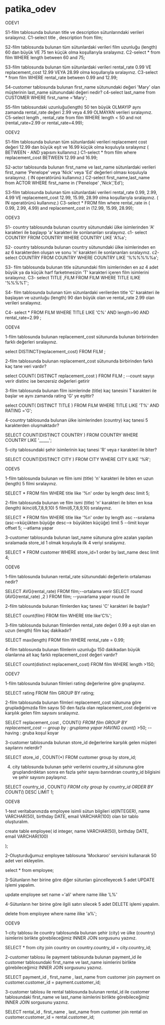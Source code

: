 # patika_odev


ODEV1

S1-film tablosunda bulunan title ve description sütunlarındaki verileri sıralayınız.
  C1-select title , description from film;
  
S2-film tablosunda bulunan tüm sütunlardaki verileri film uzunluğu (length) 60 dan büyük VE 75 ten küçük olma koşullarıyla sıralayınız.
  C2-select * from film WHERE length between 60 and 75;
  
S3-film tablosunda bulunan tüm sütunlardaki verileri rental_rate 0.99 VE replacement_cost 12.99 VEYA 28.99 olma koşullarıyla sıralayınız.
  C3-select * from film WHERE rental_rate between 0.99 and 12.99;
  
S4-customer tablosunda bulunan first_name sütunundaki değeri 'Mary' olan müşterinin last_name sütunundaki değeri nedir?
  c4-select last_name from CUSTOMER WHERE first_name ='Mary';
  
S5-film tablosundaki uzunluğu(length) 50 ten büyük OLMAYIP aynı zamanda rental_rate değeri 2.99 veya 4.99 OLMAYAN verileri sıralayınız.
  C5-select length , rental_rate from film WHERE length < 50 and not (rental_rate=2.99 or rental_rate=4.99);
  
 
ODEV2
  
S1-film tablosunda bulunan tüm sütunlardaki verileri replacement cost değeri 12.99 dan büyük eşit ve 16.99 küçük olma koşuluyla sıralayınız ( BETWEEN - AND yapısını kullanınız.)
  C1-select * from  film where replacement_cost BETWEEN 12.99 and 16.99;
  
S2-actor tablosunda bulunan first_name ve last_name sütunlardaki verileri first_name 'Penelope' veya 'Nick' veya 'Ed' değerleri olması koşuluyla sıralayınız. ( IN operatörünü kullanınız.)
  C2-select  first_name,last_name from ACTOR WHERE first_name in ('Penelope' ,'Nick','Ed');
  
S3-film tablosunda bulunan tüm sütunlardaki verileri rental_rate 0.99, 2.99, 4.99 VE replacement_cost 12.99, 15.99, 28.99 olma koşullarıyla sıralayınız. ( IN operatörünü kullanınız.)
  C3-select  * FROM film where rental_rate in ( 0.99, 2.99, 4.99)  and  replacement_cost in (12.99, 15.99, 28.99);
  
  
  ODEV3
  
S1- country tablosunda bulunan country sütunundaki ülke isimlerinden 'A' karakteri ile başlayıp 'a' karakteri ile sonlananları sıralayınız.
  c1-
select COUNTRY FROM COUNTRY 
WHERE COUNTRY LIKE 'A%a';

S2- country tablosunda bulunan country sütunundaki ülke isimlerinden en az 6 karakterden oluşan ve sonu 'n' karakteri ile sonlananları sıralayınız.
c2-
select COUNTRY FROM COUNTRY 
WHERE COUNTRY LIKE '%%%%%%a';

S3- film tablosunda bulunan title sütunundaki film isimlerinden en az 4 adet büyük ya da küçük harf farketmesizin 'T' karakteri içeren film isimlerini sıralayınız.
C3-
select TITLE ,FILM FROM FILM 
WHERE TITLE ILIKE '%%%%T';

S4- film tablosunda bulunan tüm sütunlardaki verilerden title 'C' karakteri ile başlayan ve uzunluğu (length) 90 dan büyük olan ve rental_rate 2.99 olan verileri 
sıralayınız.
 
 C4-
 select * FROM FILM 
WHERE TITLE LIKE 'C%' AND length>90 AND rental_rate=2.99 ;

ODEV4

1-film tablosunda bulunan replacement_cost sütununda bulunan birbirinden farklı değerleri sıralayınız.

select DISTINCT(replacement_cost) FROM FILM ;

2-film tablosunda bulunan replacement_cost sütununda birbirinden farklı kaç tane veri vardır?

select COUNT( DISTINCT replacement_cost ) FROM FILM ; --count sayıyı verir distinc ise benzersiz değerleri getirir

3-film tablosunda bulunan film isimlerinde (title) kaç tanesini T karakteri ile başlar ve aynı zamanda rating 'G' ye eşittir?

select COUNT( DISTINCT TITLE ) FROM FILM
WHERE TITLE LIKE 'T%' AND RATING ='G';


4-country tablosunda bulunan ülke isimlerinden (country) kaç tanesi 5 karakterden oluşmaktadır?

SELECT COUNT(DISTINCT COUNTRY ) FROM COUNTRY 
WHERE COUNTRY LIKE '_____';

5-city tablosundaki şehir isimlerinin kaç tanesi 'R' veya r karakteri ile biter?

SELECT COUNT(DISTINCT CITY ) FROM CITY
WHERE CITY ILIKE '%R';

  
ODEV5

1-film tablosunda bulunan ve film ismi (title) 'n' karakteri ile biten en uzun (length) 5 filmi sıralayınız.

SELECT * FROM film
WHERE title like '%n'
order by length desc
limit 5;

2-film tablosunda bulunan ve film ismi (title) 'n' karakteri ile biten en kısa (length) ikinci(6,7,8,9,10) 5 filmi(6,7,8,9,10) sıralayınız.

SELECT * FROM film
WHERE title like '%n'
order by length asc --sıralama (asc-->küçükten büyüğe desc--> büyükten küçüğe)
limit 5 --limit koyar
offset 5; --atlama yapar


3-customer tablosunda bulunan last_name sütununa göre azalan yapılan sıralamada store_id 1 olmak koşuluyla ilk 4 veriyi sıralayınız.

SELECT * FROM customer
WHERE store_id=1
order by last_name desc
limit 4;


ODEV6

1-film tablosunda bulunan rental_rate sütunundaki değerlerin ortalaması nedir?

SELECT AVG(rental_rate) FROM film;--ortalama verir
SELECT round (AVG(rental_rate) ,2 ) FROM film; --yuvarlama yapar round ile

2-film tablosunda bulunan filmlerden kaç tanesi 'C' karakteri ile başlar?

SELECT count(film) FROM film
WHERE title like'C%';

3-film tablosunda bulunan filmlerden rental_rate değeri 0.99 a eşit olan en uzun (length) film kaç dakikadır?

SELECT max(length) FROM film
WHERE rental_rate = 0.99;

4-film tablosunda bulunan filmlerin uzunluğu 150 dakikadan büyük olanlarına ait kaç farklı replacement_cost değeri vardır?

SELECT count(distinct replacement_cost) FROM film
WHERE length >150;


ODEV7

1-film tablosunda bulunan filmleri rating değerlerine göre gruplayınız.

SELECT rating FROM film
GROUP BY rating;

2-film tablosunda bulunan filmleri replacement_cost sütununa göre grupladığımızda film sayısı 50 den fazla olan replacement_cost değerini ve karşılık gelen film sayısını sıralayınız.

SELECT replacement_cost , COUNT(*) FROM film
GROUP BY replacement_cost -- group by : gruplama yapar
HAVING count(*) >50; --having : gruba koşul koyar

3-customer tablosunda bulunan store_id değerlerine karşılık gelen müşteri sayılarını nelerdir? 

SELECT store_id , COUNT(*) FROM customer
group by store_id;

4. city tablosunda bulunan şehir verilerini country_id sütununa göre gruplandırdıktan sonra en fazla şehir sayısı barındıran country_id bilgisini ve şehir sayısını paylaşınız.

SELECT country_id , COUNT(*) FROM city
group by country_id
ORDER BY COUNT(*) DESC
LIMIT 1;


ODEV8


1-test veritabanınızda employee isimli sütun bilgileri id(INTEGER), name VARCHAR(50), birthday DATE, email VARCHAR(100) olan bir tablo oluşturalım.

create table employee(
	id integer,
	name VARCHAR(50),
	birthday DATE,
	email VARCHAR(100)
	
);

2-Oluşturduğumuz employee tablosuna 'Mockaroo' servisini kullanarak 50 adet veri ekleyelim.

select * from employee;

3-Sütunların her birine göre diğer sütunları güncelleyecek 5 adet UPDATE işlemi yapalım.

update employee 
set name ='ali'
where name ilike 'L%'

4-Sütunların her birine göre ilgili satırı silecek 5 adet DELETE işlemi yapalım.

delete from employee 
where name ilike 'a%';

ODEV9

1-city tablosu ile country tablosunda bulunan şehir (city) ve ülke (country) isimlerini birlikte görebileceğimiz INNER JOIN sorgusunu yazınız.

SELECT * from city
join country on country.country_id = city.country_id;

2-customer tablosu ile payment tablosunda bulunan payment_id ile customer tablosundaki first_name ve last_name isimlerini birlikte görebileceğimiz INNER JOIN sorgusunu yazınız.

SELECT payment_id , first_name , last_name from customer
join payment  on customer.customer_id = payment.customer_id;


3-customer tablosu ile rental tablosunda bulunan rental_id ile customer tablosundaki first_name ve last_name isimlerini birlikte görebileceğimiz INNER JOIN sorgusunu yazınız.

SELECT rental_id , first_name , last_name from customer
join rental on customer.customer_id = rental.customer_id;

